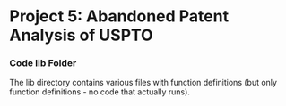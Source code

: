 # Project 5: Abandoned Patent Analysis of USPTO

### Code lib Folder

The lib directory contains various files with function definitions (but only function definitions - no code that actually runs).

